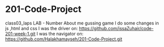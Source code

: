 # 201-Code-Project
class03_laps
LAB - Number
About me gussing game
I do some changes in js ,html and css
I was the driver on: https://github.com/issaZuhair/code-201-week-1.git
I was the navigator on: https://github.com/Halakhamayseh/201-Code-Project.git